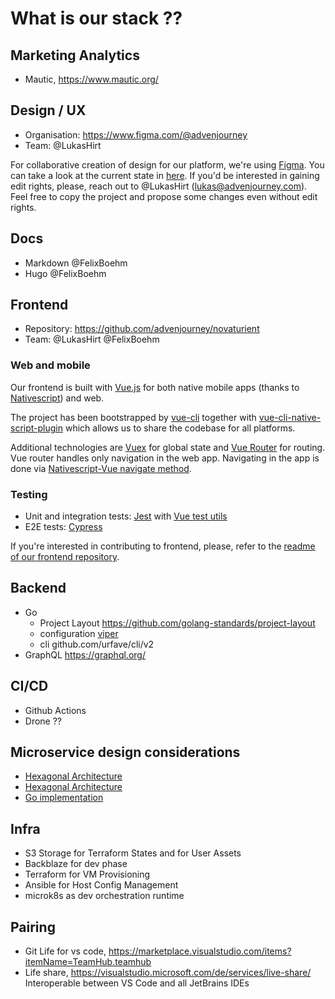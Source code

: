# What is our stack ??

## Marketing Analytics
- Mautic, https://www.mautic.org/

## Design / UX
- Organisation: https://www.figma.com/@advenjourney
- Team: @LukasHirt

For collaborative creation of design for our platform, we're using [Figma](https://www.figma.com). You can take a look at the current state in [here](https://www.figma.com/files/project/22290834/Novaturient). If you'd be interested in gaining edit rights, please, reach out to @LukasHirt (lukas@advenjourney.com). Feel free to copy the project and propose some changes even without edit rights.

## Docs
- Markdown @FelixBoehm
- Hugo @FelixBoehm


## Frontend
- Repository: https://github.com/advenjourney/novaturient
- Team: @LukasHirt @FelixBoehm

### Web and mobile
Our frontend is built with [Vue.js](https://vuejs.org/) for both native mobile apps (thanks to [Nativescript](https://nativescript-vue.org/)) and web.

The project has been bootstrapped by [vue-cli](https://cli.vuejs.org/) together with [vue-cli-native-script-plugin](https://github.com/nativescript-vue/vue-cli-plugin-nativescript-vue) which allows us to share the codebase for all platforms.

Additional technologies are [Vuex](https://vuex.vuejs.org/) for global state and [Vue Router](https://router.vuejs.org/) for routing. Vue router handles only navigation in the web app. Navigating in the app is done via [Nativescript-Vue navigate method](https://nativescript-vue.org/en/docs/routing/manual-routing/#navigatetocomponent-options).

### Testing
- Unit and integration tests: [Jest](https://jestjs.io/) with [Vue test utils](https://vue-test-utils.vuejs.org/)
- E2E tests: [Cypress](https://www.cypress.io/)

If you're interested in contributing to frontend, please, refer to the [readme of our frontend repository](https://github.com/advenjourney/novaturient/blob/main/README.md).

## Backend
- Go
  - Project Layout https://github.com/golang-standards/project-layout
  - configuration [viper](github.com/spf13/viper)
  - cli github.com/urfave/cli/v2
- GraphQL https://graphql.org/

## CI/CD
- Github Actions
- Drone ??

## Microservice design considerations
- [Hexagonal Architecture](https://netflixtechblog.com/ready-for-changes-with-hexagonal-architecture-b315ec967749)
- [Hexagonal Architecture](https://alistair.cockburn.us/hexagonal-architecture/)
- [Go implementation](https://github.com/PacktPublishing/Learning-Functional-Programming-in-Go/tree/master/Chapter06/04_onion/src/domain)

## Infra
- S3 Storage for Terraform States and for User Assets
- Backblaze for dev phase
- Terraform for VM Provisioning
- Ansible for Host Config Management
- microk8s as dev orchestration runtime

## Pairing
- Git Life for vs code, https://marketplace.visualstudio.com/items?itemName=TeamHub.teamhub
- Life share, https://visualstudio.microsoft.com/de/services/live-share/ Interoperable between VS Code and all JetBrains IDEs
